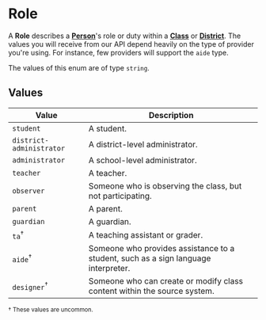 # Role
A **Role** describes a **[Person](../person)**'s role or duty 
within a **[Class](../class)** or **[District](../district)**. 
The values you will receive from our API depend heavily on the type
of provider you're using. For instance, few providers will support the `aide` type.

The values of this enum are of type `string`.

## Values
| Value | Description |
| ----- | ----------- |
| `student` | A student. |
| `district-administrator` | A district-level administrator. |
| `administrator` | A school-level administrator. |
| `teacher` | A teacher. |
| `observer` | Someone who is observing the class, but not participating. |
| `parent` | A parent. |
| `guardian` | A guardian. |
| `ta`<sup>&dagger;</sup> | A teaching assistant or grader. |
| `aide`<sup>&dagger;</sup> | Someone who provides assistance to a student, such as a sign language interpreter. |
| `designer`<sup>&dagger;</sup> | Someone who can create or modify class content within the source system. |

<sup>&dagger; These values are uncommon.</sup>
